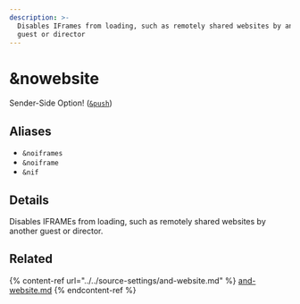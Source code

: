 ```yaml
---
description: >-
  Disables IFrames from loading, such as remotely shared websites by another
  guest or director
---
```


# \&nowebsite

Sender-Side Option! ([`&push`](../../source-settings/push.md))

## Aliases

* `&noiframes`
* `&noiframe`
* `&nif`

## Details

Disables IFRAMEs from loading, such as remotely shared websites by another guest or director.

## Related

{% content-ref url="../../source-settings/and-website.md" %}
[and-website.md](../../source-settings/and-website.md)
{% endcontent-ref %}
